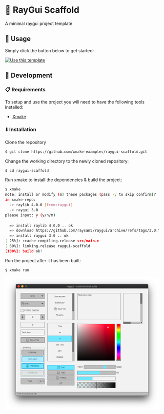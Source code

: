 # 🌱 RayGui Scaffold

A minimal raygui project template

## 🦄 Usage

Simply click the button below to get started:

[![Use this template](https://img.shields.io/badge/use%20this%20template-brightgreen.svg?longCache=true&style=for-the-badge)](https://github.com/xmake-examples/raygui-scaffold/generate)

## 🔨 Development

###  📋 Requirements

To setup and use the project you will need to have the following tools installed:
 - [Xmake](https://xmake.io/)

###  ⬇️ Installation

Clone the repository

```bash
$ git clone https://github.com/xmake-examples/raygui-scaffold.git
```

Change the working directory to the newly cloned repository:

```bash
$ cd raygui-scaffold
```

Run xmake to install the dependencies & build the project:

```bash
$ xmake
note: install or modify (m) these packages (pass -y to skip confirm)?
in xmake-repo:
  -> raylib 4.0.0 [from:raygui]
  -> raygui 3.0
please input: y (y/n/m)

  => install raylib 4.0.0 .. ok
  => download https://github.com/raysan5/raygui/archive/refs/tags/3.0.tar.gz .. ok
  => install raygui 3.0 .. ok
[ 25%]: ccache compiling.release src/main.c
[ 50%]: linking.release raygui-scaffold
[100%]: build ok!
```

Run the project after it has been built:

```bash
$ xmake run
```

![](res/example.png)
